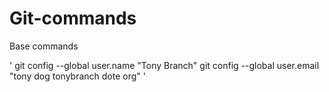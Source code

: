 # Git-commands
Base commands

'
git config --global user.name "Tony Branch"
git config --global user.email "tony dog tonybranch dote org"
'
